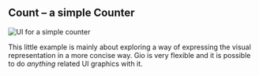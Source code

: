 ## Count – a simple Counter

![UI for a simple counter](http://npillmayer.github.io/UAX/img/simple-counter.png)

This little example is mainly about exploring a way of expressing the visual
representation in a more concise way. Gio is very flexible and it is possible
to do *anything* related UI graphics with it.